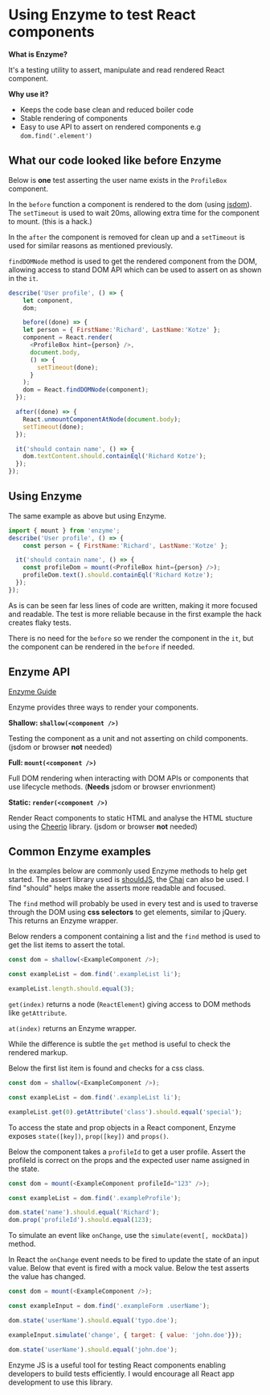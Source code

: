 # Using Enzyme to test React components

**What is Enzyme?**

It's a testing utility to assert, manipulate and read rendered React component.

**Why use it?**

* Keeps the code base clean and reduced boiler code
* Stable rendering of components
* Easy to use API to assert on rendered components e.g `dom.find('.element')`

## What our code looked like before Enzyme

Below is **one** test asserting the user name exists in the `ProfileBox` component.

In the `before` function a component is rendered to the dom (using [jsdom](https://github.com/tmpvar/jsdom)). The `setTimeout` is used to wait 20ms, allowing extra time for the component to mount. (this is a hack.)

In the `after` the component is removed for clean up and a `setTimeout` is used for similar reasons as mentioned previously.

`findDOMNode` method is used to get the rendered component from the DOM, allowing access to stand DOM API which can be used to assert on as shown in the `it`.

```JavaScript
describe('User profile', () => {
	let component,
	dom;

	before((done) => {
    let person = { FirstName:'Richard', LastName:'Kotze' };
    component = React.render(
      <ProfileBox hint={person} />,
      document.body,
      () => {
        setTimeout(done);
      }
    );
    dom = React.findDOMNode(component);
  });

  after((done) => {
    React.unmountComponentAtNode(document.body);
    setTimeout(done);
  });

  it('should contain name', () => {
    dom.textContent.should.containEql('Richard Kotze');
  });
});
```

## Using Enzyme

The same example as above but using Enzyme.

```JavaScript
import { mount } from 'enzyme';
describe('User profile', () => {
	const person = { FirstName:'Richard', LastName:'Kotze' };

  it('should contain name', () => {
    const profileDom = mount(<ProfileBox hint={person} />);
    profileDom.text().should.containEql('Richard Kotze');
  });
});
```

As is can be seen far less lines of code are written, making it more focused and readable. The test is more reliable because in the first example the hack creates flaky tests.

There is no need for the `before` so we render the component in the `it`, but the component can be rendered in the `before` if needed. 

## Enzyme API

[Enzyme Guide](http://airbnb.io/enzyme/)

Enzyme provides three ways to render your components.

**Shallow: `shallow(<component />)`** 

Testing the component as a unit and not asserting on child components. (jsdom or browser **not** needed)

**Full: `mount(<component />)`** 

Full DOM rendering when interacting with DOM APIs or components that use lifecycle methods. (**Needs** jsdom or browser envrionment)

**Static: `render(<component />)`** 

Render React components to static HTML and analyse the HTML stucture using the [Cheerio](http://cheerio.js.org/) library. (jsdom or browser **not** needed)

## Common Enzyme examples

In the examples below are commonly used Enzyme methods to help get started. The assert library used is [shouldJS](https://shouldjs.github.io/), the [Chai](http://chaijs.com/) can also be used. I find "should" helps make the asserts more readable and focused.

The `find` method will probably be used in every test and is used to traverse through the DOM using **css selectors** to get elements, similar to jQuery. This returns an Enzyme wrapper.

Below renders a component containing a list and the `find` method is used to get the list items to assert the total.

```javascript
const dom = shallow(<ExampleComponent />);

const exampleList = dom.find('.exampleList li');

exampleList.length.should.equal(3);
```

`get(index)` returns a node (`ReactElement`) giving access to DOM methods like `getAttribute`.

`at(index)` returns an Enzyme wrapper.

While the difference is subtle the `get` method is useful to check the rendered markup.

Below the first list item is found and checks for a css class.

```javascript
const dom = shallow(<ExampleComponent />);

const exampleList = dom.find('.exampleList li');

exampleList.get(0).getAttribute('class').should.equal('special');
```

To access the state and prop objects in a React component, Enzyme exposes `state([key])`, `prop([key])` and `props()`.

Below the component takes a `profileId` to get a user profile. Assert the profileId is correct on the props and the expected user name assigned in the state.

```javascript
const dom = mount(<ExampleComponent profileId="123" />);

const exampleList = dom.find('.exampleProfile');

dom.state('name').should.equal('Richard');
dom.prop('profileId').should.equal(123);
```

To simulate an event like `onChange`, use the `simulate(event[, mockData])` method.

In React the `onChange` event needs to be fired to update the state of an input value. Below that event is fired with a mock value. Below the test asserts the value has changed.

```javascript
const dom = mount(<ExampleComponent />);

const exampleInput = dom.find('.exampleForm .userName');

dom.state('userName').should.equal('typo.doe');

exampleInput.simulate('change', { target: { value: 'john.doe'}});

dom.state('userName').should.equal('john.doe');
```

Enzyme JS is a useful tool for testing React components enabling developers to build tests efficiently. I would encourage all React app development to use this library.